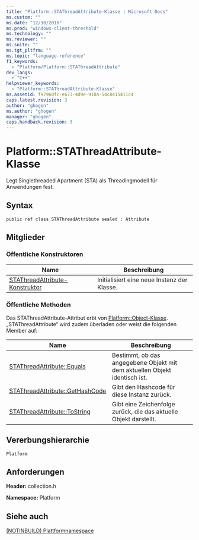 ```yaml
---
title: "Platform::STAThreadAttribute-Klasse | Microsoft Docs"
ms.custom: ""
ms.date: "12/30/2016"
ms.prod: "windows-client-threshold"
ms.technology: ""
ms.reviewer: ""
ms.suite: ""
ms.tgt_pltfrm: ""
ms.topic: "language-reference"
f1_keywords: 
  - "Platform/Platform::STAThreadAttribute"
dev_langs: 
  - "C++"
helpviewer_keywords: 
  - "Platform::STAThreadAttribute-Klasse"
ms.assetid: f97960fc-e673-4d9e-910a-54c8415411c4
caps.latest.revision: 3
author: "ghogen"
ms.author: "ghogen"
manager: "ghogen"
caps.handback.revision: 3
---
```

# Platform::STAThreadAttribute-Klasse
Legt Singlethreaded Apartment \(STA\) als Threadingmodell für Anwendungen fest.  
  
## Syntax  
  
```  
public ref class STAThreadAttribute sealed : Attribute  
```  
  
## Mitglieder  
  
### Öffentliche Konstruktoren  
  
|Name|Beschreibung|  
|----------|------------------|  
|[STAThreadAttribute\-Konstruktor](../cppcx/stathreadattribute-constructor-1.md)|Initialisiert eine neue Instanz der Klasse.|  
  
### Öffentliche Methoden  
 Das STAThreadAttribute\-Attribut erbt von [Platform::Object\-Klasse](../cppcx/platform-object-class.md). „STAThreadAttribute“ wird zudem überladen oder weist die folgenden Member auf:  
  
|Name|Beschreibung|  
|----------|------------------|  
|[STAThreadAttribute::Equals](../cppcx/stathreadattribute-equals.md)|Bestimmt, ob das angegebene Objekt mit dem aktuellen Objekt identisch ist.|  
|[STAThreadAttribute::GetHashCode](../cppcx/stathreadattribute-gethashcode.md)|Gibt den Hashcode für diese Instanz zurück.|  
|[STAThreadAttribute::ToString](../cppcx/stathreadattribute-tostring.md)|Gibt eine Zeichenfolge zurück, die das aktuelle Objekt darstellt.|  
  
## Vererbungshierarchie  
 `Platform`  
  
## Anforderungen  
 **Header:** collection.h  
  
 **Namespace:** Platform  
  
## Siehe auch  
 [\(NOTINBUILD\) Plattformnamespace](http://msdn.microsoft.com/de-de/f3ce3eab-028c-4204-ba9f-9ab8af17c8c4)